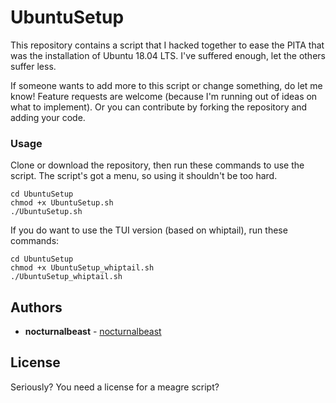 # UbuntuSetup

This repository contains a script that I hacked together to ease the PITA that was the installation of Ubuntu 18.04 LTS. I've suffered enough, let the others suffer less.

If someone wants to add more to this script or change something, do let me know! Feature requests are welcome (because I'm running out of ideas on what to implement). Or you can contribute by forking the repository and adding your code.

### Usage

Clone or download the repository, then run these commands to use the script.
The script's got a menu, so using it shouldn't be too hard.

```
cd UbuntuSetup
chmod +x UbuntuSetup.sh
./UbuntuSetup.sh
```

If you do want to use the TUI version (based on whiptail), run these commands:

```
cd UbuntuSetup
chmod +x UbuntuSetup_whiptail.sh
./UbuntuSetup_whiptail.sh
```

## Authors

* **nocturnalbeast** - [nocturnalbeast](https://github.com/nocturnalbeast)

## License

Seriously? You need a license for a meagre script?